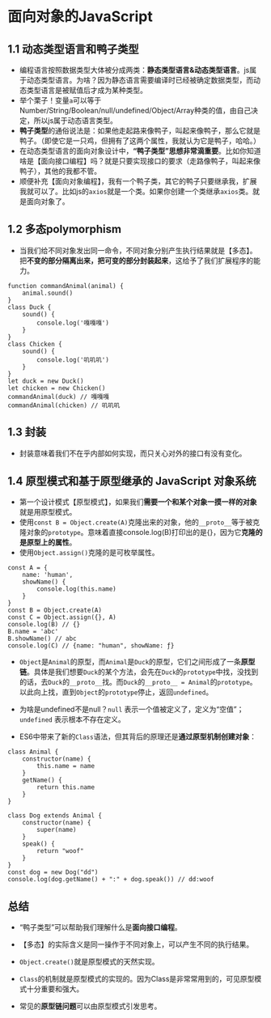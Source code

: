 # 面向对象的JavaScript

## 1.1 动态类型语言和鸭子类型

- 编程语言按照数据类型大体被分成两类：**静态类型语言&动态类型语言**。js属于动态类型语言。为啥？因为静态语言需要编译时已经被确定数据类型，而动态类型语言是被赋值后才成为某种类型。
- 举个栗子！变量`a`可以等于Number/String/Boolean/null/undefined/Object/Array种类的值，由自己决定，所以js属于动态语言类型。
- **鸭子类型**的通俗说法是：如果他走起路来像鸭子，叫起来像鸭子，那么它就是鸭子。（即使它是一只鸡，但拥有了这两个属性，我就认为它是鸭子，哈哈。）
- 在动态类型语言的面向对象设计中，**“鸭子类型”思想非常滴重要**。比如你知道啥是【面向接口编程】吗？就是只要实现接口的要求（走路像鸭子，叫起来像鸭子），其他的我都不管。
- 顺便补充【面向对象编程】，我有一个鸭子类，其它的鸭子只要继承我，扩展我就可以了。比如js的`axios`就是一个类。如果你创建一个类继承`axios`类。就是面向对象了。

## 1.2 多态polymorphism

- 当我们给不同对象发出同一命令，不同对象分别产生执行结果就是【多态】。把**不变的部分隔离出来，把可变的部分封装起来**，这给予了我们扩展程序的能力。

```base
function commandAnimal(animal) {
    animal.sound()
}
class Duck {
    sound() {
        console.log('嘎嘎嘎')
    }
}
class Chicken {
    sound() {
        console.log('叽叽叽')
    }
}
let duck = new Duck()
let chicken = new Chicken()
commandAnimal(duck) // 嘎嘎嘎
commandAnimal(chicken) // 叽叽叽
```

## 1.3 封装

- 封装意味着我们不在乎内部如何实现，而只关心对外的接口有没有变化。

## 1.4 原型模式和基于原型继承的 JavaScript 对象系统

- 第一个设计模式【原型模式】，如果我们**需要一个和某个对象一摸一样的对象**就是用原型模式。
- 使用`const B = Object.create(A)`克隆出来的对象，他的`__proto__`等于被克隆对象的`prototype`。意味着直接console.log(B)打印出的是{}，因为它**克隆的是原型上的属性**。
- 使用`Object.assign()`克隆的是可枚举属性。

```base
const A = {
    name: 'human',
    showName() {
        console.log(this.name)
    }
}
const B = Object.create(A)
const C = Object.assign({}, A)
console.log(B) // {}
B.name = 'abc'
B.showName() // abc
console.log(C) // {name: "human", showName: ƒ}
```

- `Object`是`Animal`的原型，而`Animal`是`Duck`的原型，它们之间形成了一条**原型链**。具体是我们想要`Duck`的某个方法，会先在`Duck`的`prototype`中找，没找到的话，去`Duck`的`__proto__`找。而`Duck`的`__proto__ = Animal`的`prototype`。以此向上找，直到`Object`的`prototype`停止，返回`undefined`。

- 为啥是undefined不是null？`null` 表示一个值被定义了，定义为“空值”；`undefined` 表示根本不存在定义。

- ES6中带来了新的`Class`语法，但其背后的原理还是**通过原型机制创建对象**：

```base
class Animal {
    constructor(name) {
        this.name = name
    }
    getName() {
        return this.name
    }
}

class Dog extends Animal {
    constructor(name) {
        super(name)
    }
    speak() {
        return "woof"
    }
}
const dog = new Dog("dd")
console.log(dog.getName() + ":" + dog.speak()) // dd:woof

```

## 总结

- “鸭子类型”可以帮助我们理解什么是**面向接口编程**。

- 【多态】的实际含义是同一操作于不同对象上，可以产生不同的执行结果。

- `Object.create()`就是原型模式的天然实现。

- `Class`的机制就是原型模式的实现的。因为Class是非常常用到的，可见原型模式十分重要和强大。

- 常见的**原型链问题**可以由原型模式引发思考。
